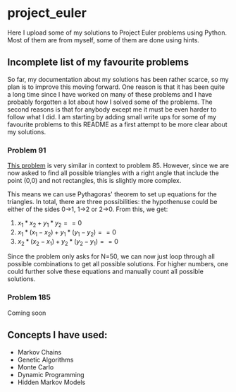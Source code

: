 # project_euler

Here I upload some of my solutions to Project Euler problems using Python. Most of them are from myself, some of them are done using hints.

## Incomplete list of my favourite problems

So far, my documentation about my solutions has been rather scarce, so my plan is to improve this
moving forward. One reason is that it has been quite a long time since I have worked on many of
these problems and I have probably forgotten a lot about how I solved some of the problems.
The second reasons is that for anybody except me it must be even harder to follow what I did.
I am starting by adding small write ups for some of my favourite problems to this README as a
first attempt to be more clear about my solutions.

### Problem 91

[This problem](https://projecteuler.net/problem=91) is very similar in context to problem  85. However, since we are now asked to find all possible triangles with a right angle that include the point (0,0) and not rectangles, this is
slightly more complex.

This means we can use Pythagoras' theorem to set up equations for the triangles. In total, there
are three possibilities: the hypothenuse could be either of the sides 0->1, 1->2 or 2->0. From
this, we get:

1. $x_1 * x_2 + y_1 * y_2 == 0$
2. $x_1 * (x_1 - x_2) + y_1 * (y_1 - y_2) == 0$
3. $x_2 * (x_2 - x_1) + y_2 * (y_2 - y_1) == 0$

Since the problem only asks for N=50, we can now just loop through all possible combinations
to get all possible solutions. For higher numbers, one could further solve these equations
and manually count all possible solutions.

### Problem 185

Coming soon

## Concepts I have used:

* Markov Chains
* Genetic Algorithms
* Monte Carlo
* Dynamic Programming
* Hidden Markov Models
